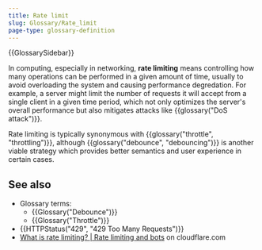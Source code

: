 ```yaml
---
title: Rate limit
slug: Glossary/Rate_limit
page-type: glossary-definition
---
```


{{GlossarySidebar}}

In computing, especially in networking, **rate limiting** means controlling how many operations can be performed in a given amount of time, usually to avoid overloading the system and causing performance degredation. For example, a server might limit the number of requests it will accept from a single client in a given time period, which not only optimizes the server's overall performance but also mitigates attacks like {{glossary("DoS attack")}}.

Rate limiting is typically synonymous with {{glossary("throttle", "throttling")}}, although {{glossary("debounce", "debouncing")}} is another viable strategy which provides better semantics and user experience in certain cases.

## See also

- Glossary terms:
  - {{Glossary("Debounce")}}
  - {{Glossary("Throttle")}}
- {{HTTPStatus("429", "429 Too Many Requests")}}
- [What is rate limiting? | Rate limiting and bots](https://www.cloudflare.com/en-gb/learning/bots/what-is-rate-limiting/) on cloudflare.com
